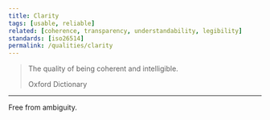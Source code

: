 ```yaml
---
title: Clarity
tags: [usable, reliable]
related: [coherence, transparency, understandability, legibility]
standards: [iso26514]
permalink: /qualities/clarity
---
```


>The quality of being coherent and intelligible.
>
>Oxford Dictionary

<hr>

Free from ambiguity.